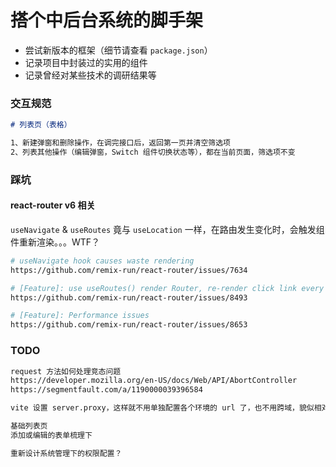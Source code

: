 # 搭个中后台系统的脚手架

- 尝试新版本的框架（细节请查看 `package.json`）
- 记录项目中封装过的实用的组件
- 记录曾经对某些技术的调研结果等

### 交互规范

```md
# 列表页（表格）

1、新建弹窗和删除操作，在调完接口后，返回第一页并清空筛选项
2、列表其他操作（编辑弹窗，Switch 组件切换状态等），都在当前页面，筛选项不变
```

### 踩坑

#### react-router v6 相关

`useNavigate` & `useRoutes` 竟与 `useLocation` 一样，在路由发生变化时，会触发组件重新渲染。。。WTF？

```bash
# useNavigate hook causes waste rendering
https://github.com/remix-run/react-router/issues/7634

# [Feature]: use useRoutes() render Router, re-render click link every time
https://github.com/remix-run/react-router/issues/8493

# [Feature]: Performance issues
https://github.com/remix-run/react-router/issues/8653
```

### TODO

```bash
request 方法如何处理竞态问题
https://developer.mozilla.org/en-US/docs/Web/API/AbortController
https://segmentfault.com/a/1190000039396584

vite 设置 server.proxy，这样就不用单独配置各个环境的 url 了，也不用跨域，貌似相对安全点

基础列表页
添加或编辑的表单梳理下

重新设计系统管理下的权限配置？
```

